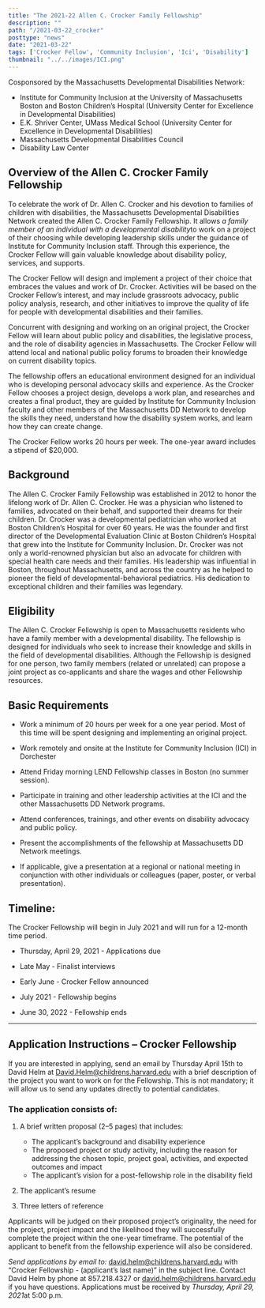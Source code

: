 ```yaml
---
title: "The 2021-22 Allen C. Crocker Family Fellowship"
description: ""
path: "/2021-03-22_crocker"
posttype: "news"
date: "2021-03-22"
tags: ['Crocker Fellow', 'Community Inclusion', 'Ici', 'Disability']
thumbnail: "../../images/ICI.png"
---
```


Cosponsored by the Massachusetts Developmental Disabilities Network:

- Institute for Community Inclusion at the University of Massachusetts Boston and Boston Children’s Hospital (University Center for Excellence in Developmental Disabilities)
- E.K. Shriver Center, UMass Medical School (University Center for Excellence in Developmental Disabilities)
- Massachusetts Developmental Disabilities Council
- Disability Law Center

## Overview of the Allen C. Crocker Family Fellowship

To celebrate the work of Dr. Allen C. Crocker and his devotion to families of children with disabilities, the Massachusetts Developmental Disabilities Network created the Allen C. Crocker Family Fellowship. It allows *a family member of an individual with a developmental disability*to work on a project of their choosing while developing leadership skills under the guidance of Institute for Community Inclusion staff. Through this experience, the Crocker Fellow will gain valuable knowledge about disability policy, services, and supports.

The Crocker Fellow will design and implement a project of their choice that embraces the values and work of Dr. Crocker. Activities will be based on the Crocker Fellow’s interest, and may include grassroots advocacy, public policy analysis, research, and other initiatives to improve the quality of life for people with developmental disabilities and their families.

Concurrent with designing and working on an original project, the Crocker Fellow will learn about public policy and disabilities, the legislative process, and the role of disability agencies in Massachusetts. The Crocker Fellow will attend local and national public policy forums to broaden their knowledge on current disability topics.

The fellowship offers an educational environment designed for an individual who is developing personal advocacy skills and experience. As the Crocker Fellow chooses a project design, develops a work plan, and researches and creates a final product, they are guided by Institute for Community Inclusion faculty and other members of the Massachusetts DD Network to develop the skills they need, understand how the disability system works, and learn how they can create change.

The Crocker Fellow works 20 hours per week. The one-year award includes a stipend of $20,000.

## Background

The Allen C. Crocker Family Fellowship was established in 2012 to honor the lifelong work of Dr. Allen C. Crocker. He was a physician who listened to families, advocated on their behalf, and supported their dreams for their children. Dr. Crocker was a developmental pediatrician who worked at Boston Children’s Hospital for over 60 years. He was the founder and first director of the Developmental Evaluation Clinic at Boston Children’s Hospital that grew into the Institute for Community Inclusion.
Dr. Crocker was not only a world-renowned physician but also an advocate for children with special health care needs and their families. His leadership was influential in Boston, throughout Massachusetts, and across the country as he helped to pioneer the field of developmental-behavioral pediatrics. His dedication to exceptional children and their families was legendary.

## Eligibility

The Allen C. Crocker Fellowship is open to Massachusetts residents who have a family member with a developmental disability. The fellowship is designed for individuals who seek to increase their knowledge and skills in the field of developmental disabilities. Although the Fellowship is designed for one person, two family members (related or unrelated) can propose a joint project as co-applicants and share the wages and other Fellowship resources.

## Basic Requirements

- Work a minimum of 20 hours per week for a one year period. Most of this time will be spent designing and implementing an original project.

- Work remotely and onsite at the Institute for Community Inclusion (ICI) in Dorchester

- Attend Friday morning LEND Fellowship classes in Boston (no summer session).

- Participate in training and other leadership activities at the ICI and the other Massachusetts
  DD Network programs.

- Attend conferences, trainings, and other events on disability advocacy and public policy.

- Present the accomplishments of the fellowship at Massachusetts DD Network meetings.

- If applicable, give a presentation at a regional or national meeting in conjunction with other individuals or colleagues (paper, poster, or verbal presentation).

## Timeline:

The Crocker Fellowship will begin in July 2021 and will run for a 12-month time period.

- Thursday, April 29, 2021 - Applications due

- Late May - Finalist interviews

- Early June - Crocker Fellow announced

- July 2021 - Fellowship begins

- June 30, 2022 - Fellowship ends

---

## Application Instructions – Crocker Fellowship

If you are interested in applying, send an email by Thursday April 15th to David Helm at David.Helm@childrens.harvard.edu with a brief description of the project you want to work on for the Fellowship. This is not mandatory; it will allow us to send any updates directly to potential candidates.

### The application consists of:

1. A brief written proposal (2–5 pages) that includes:

   - The applicant’s background and disability experience
   - The proposed project or study activity, including the reason for addressing the chosen topic, project goal, activities, and expected outcomes and impact
   - The applicant’s vision for a post-fellowship role in the disability field

2. The applicant’s resume
3. Three letters of reference

Applicants will be judged on their proposed project’s originality, the need for the project, project impact and the likelihood they will successfully complete the project within the one-year timeframe. The potential of the applicant to benefit from the fellowship experience will also be considered.

_Send applications by email to:_ [david.helm@childrens.harvard.edu](mailto:david.helm@childrens.harvard.edu) with “Crocker Fellowship - (applicant’s last name)” in the subject line.
Contact David Helm by phone at 857.218.4327 or [david.helm@childrens.harvard.edu](mailto:david.helm@childrens.harvard.edu) if you have questions.
Applications must be received by *Thursday, April 29, 2021*at 5:00 p.m.

